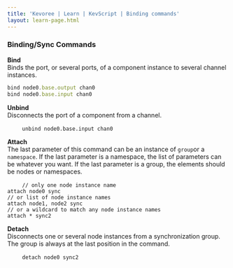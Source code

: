 ```yaml
---
title: 'Kevoree | Learn | KevScript | Binding commands'
layout: learn-page.html
---
```

### Binding/Sync Commands

**Bind**  
Binds the port, or several ports, of a component instance to several channel instances.
```js
bind node0.base.output chan0
bind node0.base.input chan0
```

**Unbind**  
Disconnects the port of a component from a channel.
<pre>
    <code class="hljs nohighlight">unbind node0.base.input chan0</code>
</pre>

**Attach**  
The last parameter of this command can be an instance of `group`or a `namespace`.
If the last parameter is a namespace, the list of parameters can be whatever you want. If the last parameter is a group, the elements should be nodes or namespaces.
<pre>
    <code class="hljs nohighlight">// only one node instance name
attach node0 sync
// or list of node instance names
attach node1, node2 sync
// or a wildcard to match any node instance names
attach * sync2</code>
</pre>

**Detach**  
Disconnects one or several node instances from a synchronization group. The group is always at the last position in the command.
<pre>
    <code class="hljs nohighlight">detach node0 sync2</code>
</pre>
